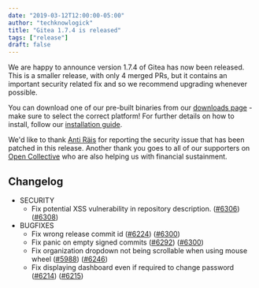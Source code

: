 ```yaml
---
date: "2019-03-12T12:00:00-05:00" 
author: "techknowlogick"
title: "Gitea 1.7.4 is released"
tags: ["release"]
draft: false
---
```


We are happy to announce version 1.7.4 of Gitea has now been released. This
is a smaller release, with only 4 merged PRs, but it contains an important
security related fix and so we recommend upgrading whenever possible.

You can download one of our pre-built binaries from our
[downloads page](https://dl.gitea.io/gitea/1.7.4/) - make sure to select the
correct platform! For further details on how to install, follow our
[installation guide](https://docs.gitea.io/en-us/install-from-binary/).

We'd like to thank [Anti Räis](https://bitflipper.eu) for reporting the security issue that has been patched
in this release. Another thank you goes to all of our supporters on
[Open Collective](https://opencollective.com/gitea) who are also helping us
with financial sustainment.

<!--more-->

## Changelog

* SECURITY
  * Fix potential XSS vulnerability in repository description. ([#6306](https://github.com/go-gitea/gitea/pull/6306)) ([#6308](https://github.com/go-gitea/gitea/pull/6308))
* BUGFIXES
  * Fix wrong release commit id ([#6224](https://github.com/go-gitea/gitea/pull/6300)) ([#6300](https://github.com/go-gitea/gitea/pull/6300))
  * Fix panic on empty signed commits ([#6292](https://github.com/go-gitea/gitea/pull/6292)) ([#6300](https://github.com/go-gitea/gitea/pull/6300))
  * Fix organization dropdown not being scrollable when using mouse wheel ([#5988](https://github.com/go-gitea/gitea/pull/5988)) ([#6246](https://github.com/go-gitea/gitea/pull/6246))
  * Fix displaying dashboard even if required to change password ([#6214](https://github.com/go-gitea/gitea/pull/6214)) ([#6215](https://github.com/go-gitea/gitea/pull/6215))
